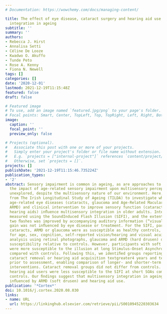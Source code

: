 ```yaml
---
# Documentation: https://wowchemy.com/docs/managing-content/

title: The effect of eye disease, cataract surgery and hearing aid use on multisensory
  integration in ageing
subtitle: ''
summary: ''
authors:
- Rebecca J. Hirst
- Annalisa Setti
- Céline De Looze
- Kwadwo O. Akuffo
- Tunde Peto
- Rose A. Kenny
- Fiona N. Newell
tags: []
categories: []
date: '2020-12-01'
lastmod: 2021-12-19T11:15:48Z
featured: false
draft: false

# Featured image
# To use, add an image named `featured.jpg/png` to your page's folder.
# Focal points: Smart, Center, TopLeft, Top, TopRight, Left, Right, BottomLeft, Bottom, BottomRight.
image:
  caption: ''
  focal_point: ''
  preview_only: false

# Projects (optional).
#   Associate this post with one or more of your projects.
#   Simply enter your project's folder or file name without extension.
#   E.g. `projects = ["internal-project"]` references `content/project/deep-learning/index.md`.
#   Otherwise, set `projects = []`.
projects: []
publishDate: '2021-12-19T11:15:46.735224Z'
publication_types:
- '2'
abstract: Sensory impairment is common in ageing, as are approaches to treat it. However,
  the impact of age-related sensory impairment upon multisensory perception remains
  unexplored, despite the multisensory nature of our environment. Here, we used data
  from The Irish Longitudinal Study of Ageing (TILDA) to investigate whether common,
  age-related eye diseases (cataracts, glaucoma and Age-Related Macular Degeneration,
  ARMD) and clinical intervention to improve sensory function (cataract removal and
  hearing aids) inﬂuence multisensory integration in older adults. Integration was
  measured using the SoundInduced Flash Illusion (SIFI), and the extent to which identifying
  two ﬂashes was improved by accompanying auditory information (“visual gain”). Visual
  gain was not inﬂuenced by eye disease or treatment. For the SIFI, participants self-reporting
  cataracts, ARMD or glaucoma were as susceptible as healthy controls, even when controlling
  for age, sex, cognition, self-reported vision/hearing and visual acuity. In a second
  analysis using retinal photographs, glaucoma and ARMD (hard drusen) did not inﬂuence
  susceptibility relative to controls. However, participants with soft drusen ARMD
  were more susceptible to the illusion at long Stimulus-Onset Asynchronies (SOAs)
  compared with controls. Following this, we identiﬁed groups reporting bilateral
  cataract removal or hearing aid acquisition textgreater4 years and textless2 years
  prior to assessment, enabling comparison of longer- and shorter-term effects of
  interventions. Cataract removal groups did not differ from controls. Longer-term
  hearing aid users were less susceptible to the SIFI at short SOAs compared with
  controls. Our ﬁndings suggest that multisensory integration in ageing might be speciﬁcally
  inﬂuenced by ARMD (soft drusen) and hearing aid use.
publication: '*Cortex*'
doi: 10.1016/j.cortex.2020.08.030
links:
- name: URL
  url: https://linkinghub.elsevier.com/retrieve/pii/S0010945220303634
---
```

